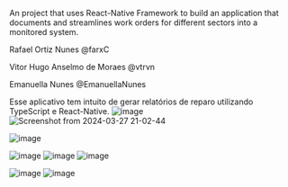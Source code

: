 An project that uses React-Native Framework to build an application that documents and streamlines work orders for different sectors into a monitored system. 


Rafael Ortiz Nunes @farxC

Vitor Hugo Anselmo de Moraes  @vtrvn

Emanuella Nunes @EmanuellaNunes


Esse aplicativo tem intuito de gerar relatórios de reparo utilizando TypeScript e React-Native. 
![image](https://github.com/farxC/ProInspec/assets/83882306/9312e572-5132-4211-8ea8-28bb1b62b419) ![Screenshot from 2024-03-27 21-02-44](https://github.com/farxC/ProInspec/assets/83882306/77a0d19c-615e-4799-969f-0eb13107df6c)


![image](https://github.com/farxC/ProInspec/assets/83882306/0edf12e0-2ef7-4b87-b2df-1faacdff1e09) 

![image](https://github.com/farxC/ProInspec/assets/83882306/27c5157d-ce6b-41d6-bab3-2ed3ff73f8ce) ![image](https://github.com/farxC/ProInspec/assets/83882306/2d904dfa-b038-4b92-9995-292ab663088c)                                                                                                                                                   ![image](https://github.com/farxC/ProInspec/assets/83882306/222e3745-f3e3-41c9-89b0-07215d953e99)


![image](https://github.com/farxC/ProInspec/assets/83882306/ed37403b-37ad-4906-80d8-fc4ef5505c17) ![image](https://github.com/farxC/ProInspec/assets/83882306/7e2b07c7-5577-49ce-81a2-ed8e18cc760c)


